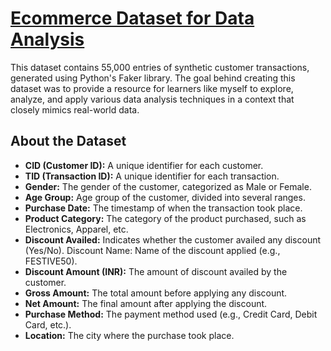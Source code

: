 # [Ecommerce Dataset for Data Analysis](https://www.kaggle.com/datasets/shrishtimanja/ecommerce-dataset-for-data-analysis/data)

This dataset contains 55,000 entries of synthetic customer transactions, generated using Python's Faker library. The goal behind creating this dataset was to provide a resource for learners like myself to explore, analyze, and apply various data analysis techniques in a context that closely mimics real-world data.

## About the Dataset

 - **CID (Customer ID):** A unique identifier for each customer.
 - **TID (Transaction ID):** A unique identifier for each transaction.
 - **Gender:** The gender of the customer, categorized as Male or Female.
 - **Age Group:** Age group of the customer, divided into several ranges.
 - **Purchase Date:** The timestamp of when the transaction took place.
 - **Product Category:** The category of the product purchased, such as Electronics, Apparel, etc.
 - **Discount Availed:** Indicates whether the customer availed any discount (Yes/No).
Discount Name: Name of the discount applied (e.g., FESTIVE50).
 - **Discount Amount (INR):** The amount of discount availed by the customer.
 - **Gross Amount:** The total amount before applying any discount.
 - **Net Amount:** The final amount after applying the discount.
 - **Purchase Method:** The payment method used (e.g., Credit Card, Debit Card, etc.).
 - **Location:** The city where the purchase took place.